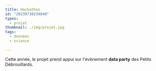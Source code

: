 ```yaml
---
title: Hackathon
id: "20230730234840"
types:
  - projet
thumbnail: ./img/projet.jpg
tags:
  - données
  - science
  
---
```


Cette année, le projet prend appui sur l'évènement **data party** des Petits Débrouillards.